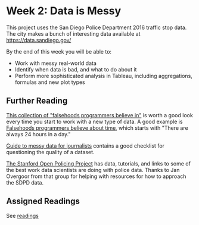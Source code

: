 # Week 2: Data is Messy

This project uses the San Diego Police Department 2016 traffic stop data.  The city makes a bunch of interesting data available at https://data.sandiego.gov/

By the end of this week you will be able to:

* Work with messy real-world data
* Identify when data is bad, and what to do about it
* Perform more sophisticated analysis in Tableau, including aggregations, formulas and new plot types

## Further Reading

[This collection of "falsehoods programmers believe in"](https://github.com/kdeldycke/awesome-falsehood) is worth a good
look every time you start to work with a new type of data.  A good
example is 
[Falsehoods programmers believe about time](https://infiniteundo.com/post/25326999628/falsehoods-programmers-believe-about-time),
which starts with "There are always 24 hours in a day."

[Guide to messy data for journalists](https://qz.com/572338/the-quartz-guide-to-bad-data/)
contains a good checklist for questioning the quality of a dataset.

[The Stanford Open Policing Project](https://openpolicing.stanford.edu/) has data, tutorials, and links to some of the best work data scientists are doing with police data.  Thanks to Jan Overgoor from that group for helping with resources for how to approach the SDPD data.

## Assigned Readings

See [readings](readings.md)

